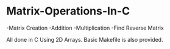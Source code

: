 # Matrix-Operations-In-C
-Matrix Creation
-Addition
-Multiplication
-Find Reverse Matrix

All done in C Using 2D Arrays.
Basic Makefile is also provided.
